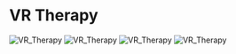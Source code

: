 # VR Therapy
![VR_Therapy](/sample/vr1.jpg)
![VR_Therapy](/sample/vr2.jpg)
![VR_Therapy](/sample/vr3.jpg)
![VR_Therapy](/sample/vr4.jpg)
